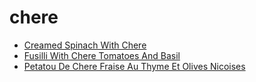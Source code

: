 # chere

 * [Creamed Spinach With Chere](../../index/c/creamed-spinach-with-chere-1059.json)
 * [Fusilli With Chere Tomatoes And Basil](../../index/f/fusilli-with-chere-tomatoes-and-basil-1043.json)
 * [Petatou De Chere Fraise Au Thyme Et Olives Nicoises](../../index/p/petatou-de-chere-fraise-au-thyme-et-olives-nicoises-11447.json)
